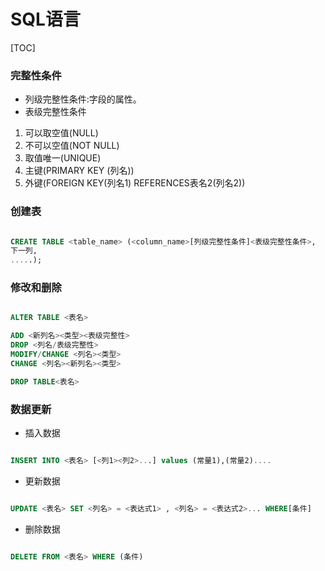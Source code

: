 # SQL语言

[TOC]

### 完整性条件

- 列级完整性条件:字段的属性。
- 表级完整性条件

1. 可以取空值(NULL)
2. 不可以空值(NOT NULL)
3. 取值唯一(UNIQUE)
4. 主键(PRIMARY KEY (列名))
5. 外键(FOREIGN KEY(列名1) REFERENCES表名2(列名2))

### 创建表

```SQL

CREATE TABLE <table_name> (<column_name>[列级完整性条件]<表级完整性条件>,
下一列,
.....);
```

### 修改和删除

```sql

ALTER TABLE <表名>

ADD <新列名><类型><表级完整性>
DROP <列名/表级完整性>
MODIFY/CHANGE <列名><类型>
CHANGE <列名><新列名><类型>

DROP TABLE<表名>
```

### 数据更新

- 插入数据

```sql

INSERT INTO <表名> [<列1><列2>...] values (常量1),(常量2)....
```

- 更新数据

```sql

UPDATE <表名> SET <列名> = <表达式1> , <列名> = <表达式2>... WHERE[条件]
```

- 删除数据

```sql

DELETE FROM <表名> WHERE (条件)
```
